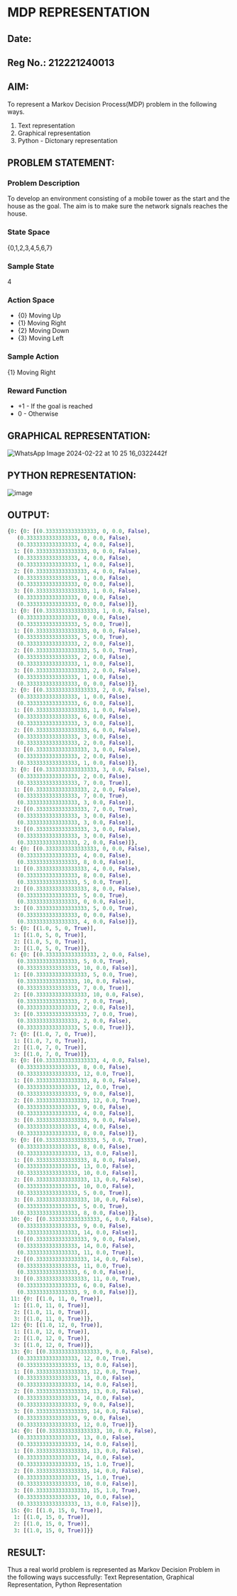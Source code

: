 # MDP REPRESENTATION
## Date: 
## Reg No.: 212221240013
## AIM:
To represent a Markov Decision Process(MDP) problem in the following ways.

1. Text representation
2. Graphical representation
3. Python - Dictonary representation

## PROBLEM STATEMENT:

### Problem Description
To develop an environment consisting of a mobile tower as the start and the house as the goal. The aim is to make sure the network signals reaches the house.

### State Space
{0,1,2,3,4,5,6,7}

### Sample State
4

### Action Space
* {0} Moving Up
* {1} Moving Right
* {2} Moving Down
* {3} Moving Left

### Sample Action
{1} Moving Right

### Reward Function
* +1 - If the goal is reached
* 0 - Otherwise

## GRAPHICAL REPRESENTATION:
![WhatsApp Image 2024-02-22 at 10 25 16_0322442f](https://github.com/Pavan-Gv/mdp-representation/assets/94827772/3c74fe03-6e79-4906-b866-79c4efa5d687)


## PYTHON REPRESENTATION:
![image](https://github.com/Pavan-Gv/mdp-representation/assets/94827772/53afcb85-9c24-4a99-ad39-a03c87da4772)


## OUTPUT:
```python
{0: {0: [(0.3333333333333333, 0, 0.0, False),
   (0.3333333333333333, 0, 0.0, False),
   (0.3333333333333333, 4, 0.0, False)],
  1: [(0.3333333333333333, 0, 0.0, False),
   (0.3333333333333333, 4, 0.0, False),
   (0.3333333333333333, 1, 0.0, False)],
  2: [(0.3333333333333333, 4, 0.0, False),
   (0.3333333333333333, 1, 0.0, False),
   (0.3333333333333333, 0, 0.0, False)],
  3: [(0.3333333333333333, 1, 0.0, False),
   (0.3333333333333333, 0, 0.0, False),
   (0.3333333333333333, 0, 0.0, False)]},
 1: {0: [(0.3333333333333333, 1, 0.0, False),
   (0.3333333333333333, 0, 0.0, False),
   (0.3333333333333333, 5, 0.0, True)],
  1: [(0.3333333333333333, 0, 0.0, False),
   (0.3333333333333333, 5, 0.0, True),
   (0.3333333333333333, 2, 0.0, False)],
  2: [(0.3333333333333333, 5, 0.0, True),
   (0.3333333333333333, 2, 0.0, False),
   (0.3333333333333333, 1, 0.0, False)],
  3: [(0.3333333333333333, 2, 0.0, False),
   (0.3333333333333333, 1, 0.0, False),
   (0.3333333333333333, 0, 0.0, False)]},
 2: {0: [(0.3333333333333333, 2, 0.0, False),
   (0.3333333333333333, 1, 0.0, False),
   (0.3333333333333333, 6, 0.0, False)],
  1: [(0.3333333333333333, 1, 0.0, False),
   (0.3333333333333333, 6, 0.0, False),
   (0.3333333333333333, 3, 0.0, False)],
  2: [(0.3333333333333333, 6, 0.0, False),
   (0.3333333333333333, 3, 0.0, False),
   (0.3333333333333333, 2, 0.0, False)],
  3: [(0.3333333333333333, 3, 0.0, False),
   (0.3333333333333333, 2, 0.0, False),
   (0.3333333333333333, 1, 0.0, False)]},
 3: {0: [(0.3333333333333333, 3, 0.0, False),
   (0.3333333333333333, 2, 0.0, False),
   (0.3333333333333333, 7, 0.0, True)],
  1: [(0.3333333333333333, 2, 0.0, False),
   (0.3333333333333333, 7, 0.0, True),
   (0.3333333333333333, 3, 0.0, False)],
  2: [(0.3333333333333333, 7, 0.0, True),
   (0.3333333333333333, 3, 0.0, False),
   (0.3333333333333333, 3, 0.0, False)],
  3: [(0.3333333333333333, 3, 0.0, False),
   (0.3333333333333333, 3, 0.0, False),
   (0.3333333333333333, 2, 0.0, False)]},
 4: {0: [(0.3333333333333333, 0, 0.0, False),
   (0.3333333333333333, 4, 0.0, False),
   (0.3333333333333333, 8, 0.0, False)],
  1: [(0.3333333333333333, 4, 0.0, False),
   (0.3333333333333333, 8, 0.0, False),
   (0.3333333333333333, 5, 0.0, True)],
  2: [(0.3333333333333333, 8, 0.0, False),
   (0.3333333333333333, 5, 0.0, True),
   (0.3333333333333333, 0, 0.0, False)],
  3: [(0.3333333333333333, 5, 0.0, True),
   (0.3333333333333333, 0, 0.0, False),
   (0.3333333333333333, 4, 0.0, False)]},
 5: {0: [(1.0, 5, 0, True)],
  1: [(1.0, 5, 0, True)],
  2: [(1.0, 5, 0, True)],
  3: [(1.0, 5, 0, True)]},
 6: {0: [(0.3333333333333333, 2, 0.0, False),
   (0.3333333333333333, 5, 0.0, True),
   (0.3333333333333333, 10, 0.0, False)],
  1: [(0.3333333333333333, 5, 0.0, True),
   (0.3333333333333333, 10, 0.0, False),
   (0.3333333333333333, 7, 0.0, True)],
  2: [(0.3333333333333333, 10, 0.0, False),
   (0.3333333333333333, 7, 0.0, True),
   (0.3333333333333333, 2, 0.0, False)],
  3: [(0.3333333333333333, 7, 0.0, True),
   (0.3333333333333333, 2, 0.0, False),
   (0.3333333333333333, 5, 0.0, True)]},
 7: {0: [(1.0, 7, 0, True)],
  1: [(1.0, 7, 0, True)],
  2: [(1.0, 7, 0, True)],
  3: [(1.0, 7, 0, True)]},
 8: {0: [(0.3333333333333333, 4, 0.0, False),
   (0.3333333333333333, 8, 0.0, False),
   (0.3333333333333333, 12, 0.0, True)],
  1: [(0.3333333333333333, 8, 0.0, False),
   (0.3333333333333333, 12, 0.0, True),
   (0.3333333333333333, 9, 0.0, False)],
  2: [(0.3333333333333333, 12, 0.0, True),
   (0.3333333333333333, 9, 0.0, False),
   (0.3333333333333333, 4, 0.0, False)],
  3: [(0.3333333333333333, 9, 0.0, False),
   (0.3333333333333333, 4, 0.0, False),
   (0.3333333333333333, 8, 0.0, False)]},
 9: {0: [(0.3333333333333333, 5, 0.0, True),
   (0.3333333333333333, 8, 0.0, False),
   (0.3333333333333333, 13, 0.0, False)],
  1: [(0.3333333333333333, 8, 0.0, False),
   (0.3333333333333333, 13, 0.0, False),
   (0.3333333333333333, 10, 0.0, False)],
  2: [(0.3333333333333333, 13, 0.0, False),
   (0.3333333333333333, 10, 0.0, False),
   (0.3333333333333333, 5, 0.0, True)],
  3: [(0.3333333333333333, 10, 0.0, False),
   (0.3333333333333333, 5, 0.0, True),
   (0.3333333333333333, 8, 0.0, False)]},
 10: {0: [(0.3333333333333333, 6, 0.0, False),
   (0.3333333333333333, 9, 0.0, False),
   (0.3333333333333333, 14, 0.0, False)],
  1: [(0.3333333333333333, 9, 0.0, False),
   (0.3333333333333333, 14, 0.0, False),
   (0.3333333333333333, 11, 0.0, True)],
  2: [(0.3333333333333333, 14, 0.0, False),
   (0.3333333333333333, 11, 0.0, True),
   (0.3333333333333333, 6, 0.0, False)],
  3: [(0.3333333333333333, 11, 0.0, True),
   (0.3333333333333333, 6, 0.0, False),
   (0.3333333333333333, 9, 0.0, False)]},
 11: {0: [(1.0, 11, 0, True)],
  1: [(1.0, 11, 0, True)],
  2: [(1.0, 11, 0, True)],
  3: [(1.0, 11, 0, True)]},
 12: {0: [(1.0, 12, 0, True)],
  1: [(1.0, 12, 0, True)],
  2: [(1.0, 12, 0, True)],
  3: [(1.0, 12, 0, True)]},
 13: {0: [(0.3333333333333333, 9, 0.0, False),
   (0.3333333333333333, 12, 0.0, True),
   (0.3333333333333333, 13, 0.0, False)],
  1: [(0.3333333333333333, 12, 0.0, True),
   (0.3333333333333333, 13, 0.0, False),
   (0.3333333333333333, 14, 0.0, False)],
  2: [(0.3333333333333333, 13, 0.0, False),
   (0.3333333333333333, 14, 0.0, False),
   (0.3333333333333333, 9, 0.0, False)],
  3: [(0.3333333333333333, 14, 0.0, False),
   (0.3333333333333333, 9, 0.0, False),
   (0.3333333333333333, 12, 0.0, True)]},
 14: {0: [(0.3333333333333333, 10, 0.0, False),
   (0.3333333333333333, 13, 0.0, False),
   (0.3333333333333333, 14, 0.0, False)],
  1: [(0.3333333333333333, 13, 0.0, False),
   (0.3333333333333333, 14, 0.0, False),
   (0.3333333333333333, 15, 1.0, True)],
  2: [(0.3333333333333333, 14, 0.0, False),
   (0.3333333333333333, 15, 1.0, True),
   (0.3333333333333333, 10, 0.0, False)],
  3: [(0.3333333333333333, 15, 1.0, True),
   (0.3333333333333333, 10, 0.0, False),
   (0.3333333333333333, 13, 0.0, False)]},
 15: {0: [(1.0, 15, 0, True)],
  1: [(1.0, 15, 0, True)],
  2: [(1.0, 15, 0, True)],
  3: [(1.0, 15, 0, True)]}}

```


## RESULT:
Thus a real world problem is represented as Markov Decision Problem in the following ways successfully: Text Representation, Graphical Representation, Python Representation

